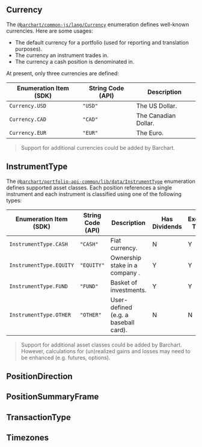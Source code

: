 ## Currency

The [```@barchart/common-js/lang/Currency```](https://github.com/barchart/common-js/blob/master/lang/Currency.js) enumeration defines well-known currencies. Here are some usages:

* The default currency for a portfolio (used for reporting and translation purposes).
* The currency an instrument trades in.
* The currency a cash position is denominated in.

At present, only three currencies are defined:

| Enumeration Item (SDK) | String Code (API) | Description          |
|------------------------|-------------------|----------------------|
| ```Currency.USD```     | ```"USD"```       | The US Dollar.       |
| ```Currency.CAD```     | ```"CAD"```       | The Canadian Dollar. |
| ```Currency.EUR```     | ```"EUR"```       | The Euro.            |

> Support for additional currencies could be added by Barchart.

## InstrumentType

The [```@barchart/portfolio-api-common/lib/data/InstrumentType```](https://github.com/barchart/portfolio-api-common/blob/master/lib/data/InstrumentType.js) enumeration defines supported asset classes. Each position references a single instrument and each instrument is classified using one of the following types:

| Enumeration Item (SDK)      | String Code (API) | Description                          | Has Dividends | Exchange Traded |
|-----------------------------|-------------------|--------------------------------------|---------------|-----------------|
| ```InstrumentType.CASH```   | ```"CASH"```      | Fiat currency.                       | N             | Y               |
| ```InstrumentType.EQUITY``` | ```"EQUITY"```    | Ownership stake in a company  .      | Y             | Y               |
| ```InstrumentType.FUND```   | ```"FUND"```      | Basket of investments.               | Y             | Y               |
| ```InstrumentType.OTHER```  | ```"OTHER"```     | User-defined (e.g. a baseball card). | N             | N               |

> Support for additional asset classes could be added by Barchart. However, calculations for (un)realized gains and losses may need to be enhanced (e.g. futures, options). 

## PositionDirection

## PositionSummaryFrame

## TransactionType

## Timezones
